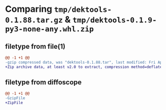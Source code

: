 # Comparing `tmp/dektools-0.1.88.tar.gz` & `tmp/dektools-0.1.9-py3-none-any.whl.zip`

## filetype from file(1)

```diff
@@ -1 +1 @@
-gzip compressed data, was "dektools-0.1.88.tar", last modified: Fri Apr 26 21:43:14 2024, max compression
+Zip archive data, at least v2.0 to extract, compression method=deflate
```

## filetype from diffoscope

```diff
@@ -1 +1 @@
-GzipFile
+ZipFile
```

